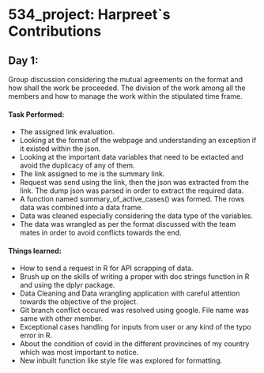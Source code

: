 # 534_project: Harpreet`s Contributions

## Day 1:

Group discussion considering the mutual agreements on the format and how shall the work be proceeded. The division of the work among all the members and how to manage the work within the stipulated time frame.

#### Task Performed:

- The assigned link evaluation.
- Looking at the format of the webpage and understanding an exception if it existed within the json. 
- Looking at the important data variables that need to be extacted and avoid the duplicacy of any of them.
- The link assigned to me is the summary link.
- Request was send using the link, then the json was extracted from the link. The dump json was parsed in order to extract the required data. 
- A function named summary_of_active_cases() was formed. The rows data was combined into a data frame. 
- Data was cleaned especially considering the data type of the variables.
- The data was wrangled as per the format discussed with the team mates in order to avoid conflicts towards the end.

#### Things learned:

- How to send a request in R for API scrapping of data.
- Brush up on the skills of writing a proper with doc strings function in R and using the dplyr package.
- Data Cleaning and Data wrangling application with careful attention towards the objective of the project.
- Git branch conflict occured was resolved using google. File name was same with other member.
- Exceptional cases handling for inputs from user or any kind of the typo error in R.
- About the condition of covid in the different provincines of my country which was most important to notice.
- New inbuilt function like style file was explored for formatting.
